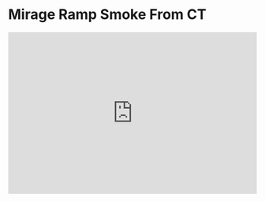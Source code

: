 # Mirage Ramp Smoke From CT
<div style='position:relative; padding-bottom:calc(56.25% + 44px)'><iframe src='https://gfycat.com/ifr/RevolvingMarvelousEskimodog' frameborder='0' scrolling='no' width='100%' height='100%' style='position:absolute;top:0;left:0;' allowfullscreen></iframe></div>